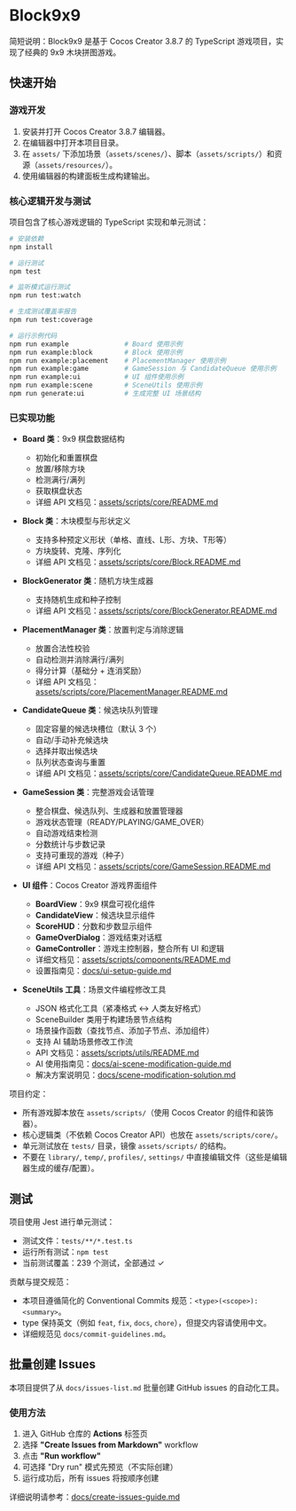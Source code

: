 # Block9x9

简短说明：Block9x9 是基于 Cocos Creator 3.8.7 的 TypeScript 游戏项目，实现了经典的 9x9 木块拼图游戏。

## 快速开始

### 游戏开发

1. 安装并打开 Cocos Creator 3.8.7 编辑器。
2. 在编辑器中打开本项目目录。
3. 在 `assets/` 下添加场景（`assets/scenes/`）、脚本（`assets/scripts/`）和资源（`assets/resources/`）。
4. 使用编辑器的构建面板生成构建输出。

### 核心逻辑开发与测试

项目包含了核心游戏逻辑的 TypeScript 实现和单元测试：

```bash
# 安装依赖
npm install

# 运行测试
npm test

# 监听模式运行测试
npm run test:watch

# 生成测试覆盖率报告
npm run test:coverage

# 运行示例代码
npm run example              # Board 使用示例
npm run example:block        # Block 使用示例  
npm run example:placement    # PlacementManager 使用示例
npm run example:game         # GameSession 与 CandidateQueue 使用示例
npm run example:ui           # UI 组件使用示例
npm run example:scene        # SceneUtils 使用示例
npm run generate:ui          # 生成完整 UI 场景结构
```

### 已实现功能

- **Board 类**：9x9 棋盘数据结构
  - 初始化和重置棋盘
  - 放置/移除方块
  - 检测满行/满列
  - 获取棋盘状态
  - 详细 API 文档见：[assets/scripts/core/README.md](assets/scripts/core/README.md)

- **Block 类**：木块模型与形状定义
  - 支持多种预定义形状（单格、直线、L形、方块、T形等）
  - 方块旋转、克隆、序列化
  - 详细 API 文档见：[assets/scripts/core/Block.README.md](assets/scripts/core/Block.README.md)

- **BlockGenerator 类**：随机方块生成器
  - 支持随机生成和种子控制
  - 详细 API 文档见：[assets/scripts/core/BlockGenerator.README.md](assets/scripts/core/BlockGenerator.README.md)

- **PlacementManager 类**：放置判定与消除逻辑
  - 放置合法性校验
  - 自动检测并消除满行/满列
  - 得分计算（基础分 + 连消奖励）
  - 详细 API 文档见：[assets/scripts/core/PlacementManager.README.md](assets/scripts/core/PlacementManager.README.md)

- **CandidateQueue 类**：候选块队列管理
  - 固定容量的候选块槽位（默认 3 个）
  - 自动/手动补充候选块
  - 选择并取出候选块
  - 队列状态查询与重置
  - 详细 API 文档见：[assets/scripts/core/CandidateQueue.README.md](assets/scripts/core/CandidateQueue.README.md)

- **GameSession 类**：完整游戏会话管理
  - 整合棋盘、候选队列、生成器和放置管理器
  - 游戏状态管理（READY/PLAYING/GAME_OVER）
  - 自动游戏结束检测
  - 分数统计与步数记录
  - 支持可重现的游戏（种子）
  - 详细 API 文档见：[assets/scripts/core/GameSession.README.md](assets/scripts/core/GameSession.README.md)

- **UI 组件**：Cocos Creator 游戏界面组件
  - **BoardView**：9x9 棋盘可视化组件
  - **CandidateView**：候选块显示组件
  - **ScoreHUD**：分数和步数显示组件
  - **GameOverDialog**：游戏结束对话框
  - **GameController**：游戏主控制器，整合所有 UI 和逻辑
  - 详细文档见：[assets/scripts/components/README.md](assets/scripts/components/README.md)
  - 设置指南见：[docs/ui-setup-guide.md](docs/ui-setup-guide.md)

- **SceneUtils 工具**：场景文件编程修改工具
  - JSON 格式化工具（紧凑格式 ↔ 人类友好格式）
  - SceneBuilder 类用于构建场景节点结构
  - 场景操作函数（查找节点、添加子节点、添加组件）
  - 支持 AI 辅助场景修改工作流
  - API 文档见：[assets/scripts/utils/README.md](assets/scripts/utils/README.md)
  - AI 使用指南见：[docs/ai-scene-modification-guide.md](docs/ai-scene-modification-guide.md)
  - 解决方案说明见：[docs/scene-modification-solution.md](docs/scene-modification-solution.md)

项目约定：

- 所有游戏脚本放在 `assets/scripts/`（使用 Cocos Creator 的组件和装饰器）。
- 核心逻辑类（不依赖 Cocos Creator API）也放在 `assets/scripts/core/`。
- 单元测试放在 `tests/` 目录，镜像 `assets/scripts/` 的结构。
- 不要在 `library/`, `temp/`, `profiles/`, `settings/` 中直接编辑文件（这些是编辑器生成的缓存/配置）。

## 测试

项目使用 Jest 进行单元测试：

- 测试文件：`tests/**/*.test.ts`
- 运行所有测试：`npm test`
- 当前测试覆盖：239 个测试，全部通过 ✓

贡献与提交规范：

- 本项目遵循简化的 Conventional Commits 规范：`<type>(<scope>): <summary>`。
- type 保持英文（例如 `feat`, `fix`, `docs`, `chore`），但提交内容请使用中文。
- 详细规范见 `docs/commit-guidelines.md`。

## 批量创建 Issues

本项目提供了从 `docs/issues-list.md` 批量创建 GitHub issues 的自动化工具。

### 使用方法

1. 进入 GitHub 仓库的 **Actions** 标签页
2. 选择 **"Create Issues from Markdown"** workflow
3. 点击 **"Run workflow"**
4. 可选择 "Dry run" 模式先预览（不实际创建）
5. 运行成功后，所有 issues 将按顺序创建

详细说明请参考：[docs/create-issues-guide.md](docs/create-issues-guide.md)
